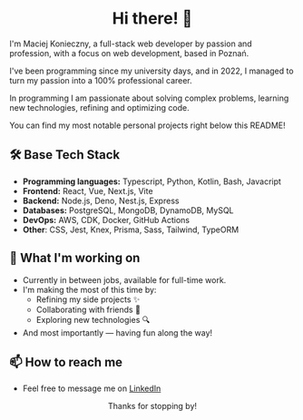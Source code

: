 <div align="center">
<h1>Hi there! 👋</h1>  
</div>

I'm Maciej Konieczny, a full-stack web developer by passion and profession, with a focus on web development, based in Poznań.  

I've been programming since my university days, and in 2022, I managed to turn my passion into a 100% professional career.  

In programming I am passionate about solving complex problems, learning new technologies, refining and optimizing code.

You can find my most notable personal projects right below this README!

## 🛠️ Base Tech Stack
- **Programming languages:** Typescript, Python, Kotlin, Bash, Javacript  
- **Frontend:** React, Vue, Next.js, Vite  
- **Backend:** Node.js, Deno, Nest.js, Express  
- **Databases:** PostgreSQL, MongoDB, DynamoDB, MySQL  
- **DevOps:** AWS, CDK, Docker, GitHub Actions  
- **Other**: CSS, Jest, Knex, Prisma, Sass, Tailwind, TypeORM

## 🚀 What I'm working on  
- Currently in between jobs, available for full-time work.
- I'm making the most of this time by:
    * Refining my side projects ✨
    * Collaborating with friends 🤝
    * Exploring new technologies 🔍  
- And most importantly — having fun along the way!

## 📫 How to reach me  
- Feel free to message me on [LinkedIn](https://www.linkedin.com/in/mcjkon)

<div align="center">
Thanks for stopping by!
</div>